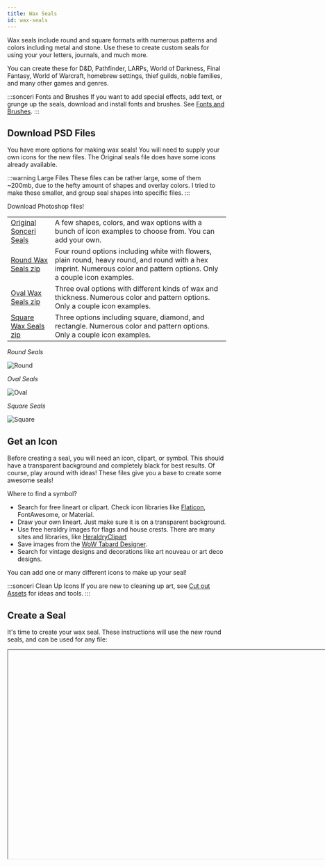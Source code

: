 ```yaml
---
title: Wax Seals
id: wax-seals
---
```


Wax seals include round and square formats with numerous patterns and colors including metal and stone. Use these to create custom seals for using your your letters, journals, and much more.

You can create these for D&D, Pathfinder, LARPs, World of Darkness, Final Fantasy, World of Warcraft, homebrew settings, thief guilds, noble families, and many other games and genres.

:::sonceri Fonts and Brushes
If you want to add special effects, add text, or grunge up the seals, download and install fonts and brushes. See [Fonts and Brushes](psd-resources.md).
:::

## Download PSD Files

You have more options for making wax seals! You will need to supply your own icons for the new files. The Original seals file does have some icons already available.

:::warning Large Files
These files can be rather large, some of them ~200mb, due to the hefty amount of shapes and overlay colors. I tried to make these smaller, and group seal shapes into specific files.
:::

Download Photoshop files!

<div class="info-rows">

| | |
| -- | -- |
| [Original Sonceri Seals](https://drive.google.com/file/d/1n1QsbB3GgZ37op4l9_fM8nbidrJHxJJe/view?usp=sharing) | A few shapes, colors, and wax options with a bunch of icon examples to choose from. You can add your own. |
| [Round Wax Seals zip](https://drive.google.com/file/d/1iU0o4BgMJzsvD7EcVkfKULD_Gw79uO-u/view?usp=sharing) | Four round options including white with flowers, plain round, heavy round, and round with a hex imprint. Numerous color and pattern options. Only a couple icon examples. |
| [Oval Wax Seals zip](https://drive.google.com/file/d/1tx-h6VR3hmY2gQVMB0d2uBViwf7qHiUv/view?usp=sharing) | Three oval options with different kinds of wax and thickness. Numerous color and pattern options. Only a couple icon examples. |
| [Square Wax Seals zip](https://drive.google.com/file/d/1VEBra-1lcR9hVh3UmmEgLKOlsKX8lL4-/view?usp=sharing) | Three options including square, diamond, and rectangle. Numerous color and pattern options. Only a couple icon examples. |

</div>

*Round Seals*

![Round](/img/resources/round-seals.png)

*Oval Seals*

![Oval](/img/resources/oval-seals.png)

*Square Seals*

![Square](/img/resources/square-seals.png)

## Get an Icon

Before creating a seal, you will need an icon, clipart, or symbol. This should have a transparent background and completely black for best results. Of course, play around with ideas! These files give you a base to create some awesome seals!

Where to find a symbol?

* Search for free lineart or clipart. Check icon libraries like [Flaticon](https://www.flaticon.com/), FontAwesome, or Material.
* Draw your own lineart. Just make sure it is on a transparent background.
* Use free heraldry images for flags and house crests. There are many sites and libraries, like [HeraldryClipart](http://www.heraldicclipart.com/catalog/index1.html)
* Save images from the [WoW Tabard Designer](https://wow-hunter.ro/tabard-creator/).
* Search for vintage designs and decorations like art nouveau or art deco designs.

You can add one or many different icons to make up your seal!

:::sonceri Clean Up Icons
If you are new to cleaning up art, see [Cut out Assets](../wow-conquest/capture-assets.md#cut-out-models) for ideas and tools.
:::

## Create a Seal

It's time to create your wax seal. These instructions will use the new round seals, and can be used for any file:

<Iframe url="https://www.youtube.com/embed/Oz25LotPTsg"
        width="854px"
        height="480px"
        id="myId"
        className="video-container"
        display="initial"
        position="relative"
        allow="accelerometer; autoplay=1; clipboard-write; encrypted-media; gyroscope; picture-in-picture" 
        allowfullscreen
        />

1. Create a duplicate of the layer group **SYMBOL - Copy for custom seals!** You will add your icon here and set up optional foil (metal texture).

    ![Wax Seals](/img/resources/wow-seal1.jpg)

1. Paste the transparent icon into the Icon folder. It will automatically add embossing and hide the black color. If the icon ends up in another layer outside of the group, just drag and drop that layer!

    ![Wax Seals](/img/resources/wow-seal2.jpg)

1. Select a seal shape by showing/hiding those groups. 

    ![Wax Seals](/img/resources/wow-seal3.jpg)

1. Show/hide layers to find a color you like for the seal. Colors and patterns are separated into color groups. You can show multiple layer to change how the colors and patterns look. 

    ![Wax Seals](/img/resources/wow-seal4.jpg)

    :::sonceri Add new patterns!
    You can also add your own! Find a pattern you like, copy and paste it into those layer groups. Change the layer style from Normal to options like Multiply, Screen, Lighten, and so on till you find a look you like. It will automatically mask to fill just the wax seal.
    :::

1. Save as a *.png*, or add a foil effect. See the next section.

## Add Foil Effect

To add a foil effect, you have a couple options. Here's an easy method:

1. Select the icon layer. Using the move tool, select all, nudge up and down with your keyboard, to select the icon.

    ![Foil1](/img/resources/foil1.jpg)

1. With the icon selected, click on the Masked Foil folder. Click the Add Mask button at the bottom of the layers list. A new black and white mask is added to the group. This will show images only within the white area.

    ![Mask](/img/resources/foil2.jpg)

1. Show/hide the metal texture options to add a foil look to the icon. You can add your own in this folder too!

    ![Mask](/img/resources/foil3.jpg)

1. Save as a *.png*.

Here are some foil and seal examples for a single icon:

<div class="info-plain">

| | | | |
|--|--|--|--|
| ![Dragon](/img/resources/seals/seal-dragon1.png) | ![Dragon](/img/resources/seals/seal-dragon2.png) | ![Dragon](/img/resources/seals/seal-dragon3.png) | ![Dragon](/img/resources/seals/seal-dragon4.png) |

</div>

## Example Seals

Click to zoom in. These seals are much larger than viewed below. Feel free to save and use these images!

<div class="info-plain">

| | | | |
|--|--|--|--|
|![Seal](/img/resources/seals/square-alliance.png) |![Seal](/img/resources/seals/square-horde.png) |![Seal](/img/resources/seals/square-argent.png) |![Seal](/img/resources/seals/round-alliance.png) |
|![Seal](/img/resources/seals/round-horde.png) |![Seal](/img/resources/seals/round-argent.png) |![Seal](/img/resources/seals/oval-alliance.png) |![Seal](/img/resources/seals/oval-horde.png) |
|![Seal](/img/resources/seals/oval-argent.png) |![Seal](/img/resources/seals/butterfly.png) |![Seal](/img/journal/seal-dk.png) |![Seal](/img/journal/seal-illidari.png) |
|![Seal](/img/resources/seals/ebon.png) |![Seal](/img/resources/seals/sanlayn2.png) |![Seal](/img/resources/seals/scarlet.png) |![Seal](/img/resources/seals/troll.png) |
|![Seal](/img/resources/seals/design1.png) |![Seal](/img/resources/seals/night-fae.png) |![Seal](/img/resources/seals/ninja.png) |![Seal](/img/resources/seals/ff-scion.png) |
|![Seal](/img/resources/seals/ff-scion2.png) |![Seal](/img/resources/seals/star-moon.png) |![Seal](/img/resources/seals/flair.png) |![Seal](/img/resources/seals/belf.png) |
|![Seal](/img/resources/seals/seal-flower2.png) |![Seal](/img/resources/seals/seal-oval.png) |![Seal](/img/resources/seals/seal-flower.png) |![Seal](/img/resources/seals/seal-diamond.png) |
|![Seal](/img/resources/seals/seal-diamond2.png) |![Seal](/img/resources/seals/seal-initial.png) |![Seal](/img/resources/seals/seal-scarlets.png) |![Seal](/img/resources/seals/seal-argent.png) |

</div>

import Iframe from 'react-iframe';